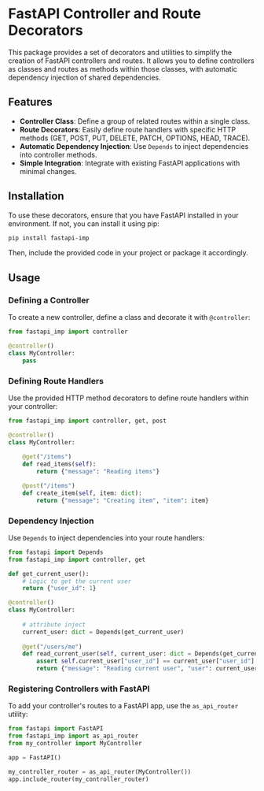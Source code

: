 # FastAPI Controller and Route Decorators

This package provides a set of decorators and utilities to simplify the creation of FastAPI controllers and routes. It allows you to define controllers as classes and routes as methods within those classes, with automatic dependency injection of shared dependencies.

## Features

- **Controller Class**: Define a group of related routes within a single class.
- **Route Decorators**: Easily define route handlers with specific HTTP methods (GET, POST, PUT, DELETE, PATCH, OPTIONS, HEAD, TRACE).
- **Automatic Dependency Injection**: Use `Depends` to inject dependencies into controller methods.
- **Simple Integration**: Integrate with existing FastAPI applications with minimal changes.

## Installation

To use these decorators, ensure that you have FastAPI installed in your environment. If not, you can install it using pip:

```bash
pip install fastapi-imp
```

Then, include the provided code in your project or package it accordingly.

## Usage

### Defining a Controller

To create a new controller, define a class and decorate it with `@controller`:

```python
from fastapi_imp import controller

@controller()
class MyController:
    pass
```

### Defining Route Handlers

Use the provided HTTP method decorators to define route handlers within your controller:

```python
from fastapi_imp import controller, get, post

@controller()
class MyController:
    
    @get("/items")
    def read_items(self):
        return {"message": "Reading items"}

    @post("/items")
    def create_item(self, item: dict):
        return {"message": "Creating item", "item": item}
```

### Dependency Injection

Use `Depends` to inject dependencies into your route handlers:

```python
from fastapi import Depends
from fastapi_imp import controller, get

def get_current_user():
    # Logic to get the current user
    return {"user_id": 1}

@controller()
class MyController:
    
    # attribute inject
    current_user: dict = Depends(get_current_user)
    
    @get("/users/me")
    def read_current_user(self, current_user: dict = Depends(get_current_user)):
        assert self.current_user["user_id"] == current_user["user_id"]
        return {"message": "Reading current user", "user": current_user}
```

### Registering Controllers with FastAPI

To add your controller's routes to a FastAPI app, use the `as_api_router` utility:

```python
from fastapi import FastAPI
from fastapi_imp import as_api_router
from my_controller import MyController

app = FastAPI()

my_controller_router = as_api_router(MyController())
app.include_router(my_controller_router)
```